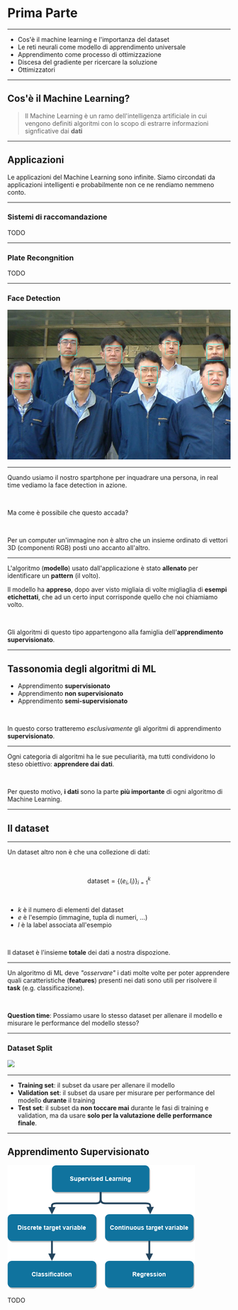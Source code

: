 <!-- classes: title -->

# Prima Parte

---

- Cos'è il machine learning e l'importanza del dataset
- Le reti neurali come modello di apprendimento universale
- Apprendimento come processo di ottimizzazione
- Discesa del gradiente per ricercare la soluzione
- Ottimizzatori

---

## Cos'è il Machine Learning?

> Il Machine Learning è un ramo dell'intelligenza artificiale in cui vengono definiti algoritmi con lo scopo di estrarre informazioni signficative dai **dati**

---

<!-- sectionTitle: Applicazioni -->
## Applicazioni

Le applicazioni del Machine Learning sono infinite. Siamo circondati da applicazioni intelligenti e probabilmente non ce ne rendiamo nemmeno conto.

---


### Sistemi di raccomandazione

TODO

---

### Plate Recongnition

TODO

---

### Face Detection

![](/images/face-detection.png)

---

Quando usiamo il nostro spartphone per inquadrare una persona, in real time vediamo la face detection in azione.

<br />

Ma come è possibile che questo accada?

<br />

Per un computer un'immagine non è altro che un insieme ordinato di vettori 3D (componenti RGB) posti uno accanto all'altro.

---

L'algoritmo (**modello**) usato dall'applicazione è stato **allenato** per identificare un **pattern** (il volto).

Il modello ha **appreso**, dopo aver visto migliaia di volte migliaglia di **esempi etichettati**, che ad un certo input corrisponde quello che noi chiamiamo volto.

<br />

Gli algoritmi di questo tipo appartengono alla famiglia dell'**apprendimento supervisionato**.

---

## Tassonomia degli algoritmi di ML

- Apprendimento **supervisionato**
- Apprendimento **non supervisionato**
- Apprendimento **semi-supervisionato**

<br />

In questo corso tratteremo *esclusivamente* gli algoritmi di apprendimento **supervisionato**.

---

Ogni categoria di algoritmi ha le sue peculiarità, ma tutti condividono lo steso obiettivo: **apprendere dai dati**.

<br />

Per questo motivo, **i dati** sono la parte **più importante** di ogni algoritmo di Machine Learning.

---

<!-- sectionTitle: Il dataset -->
## Il dataset

<!-- note
dato che il dataset è così importante, è bene diventare familiari con alcuni concetti che rigaurdano la sua struttura, ed il suo utilizzo.
-->

---

Un dataset altro non è che una collezione di dati:

<br />

$$ \text{dataset} = \left\{(e_i, l_i)\right\}^{k}_{i=1} $$

<br />

- $k$ è il numero di elementi del dataset
- $e$ è l'esempio (immagine, tupla di numeri, ...)
- $l$ è la label associata all'esempio

<br />

Il dataset è l'insieme **totale** dei dati a nostra dispozione.

---

Un algoritmo di ML deve *"osservare"* i dati molte volte per poter apprendere quali caratteristiche (**features**) presenti nei dati sono utili per risolvere il **task** (e.g. classificazione).

<!-- note
Esempio cani e gatti - classificazione.
-->

<br />

**Question time**: Possiamo usare lo stesso dataset per allenare il modello e misurare le performance del modello stesso?

---

### Dataset Split

![](images/datset-split.png)

---

- **Training set**: il subset da usare per allenare il modello
- **Validation set**: il subset da usare per misurare per performance del modello **durante** il training
- **Test set**: il subset da **non toccare mai** durante le fasi di training e validation, ma da usare **solo per la valutazione delle performance finale**.

---

## Apprendimento Supervisionato
<!-- sectionTitle: Apprendimento Supervisionato -->

![](/images/supervised-learning.png)

TODO

## 
